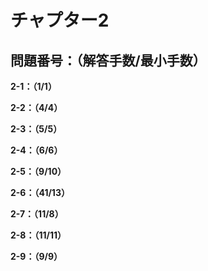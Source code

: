 # チャプター2

## 問題番号：（解答手数/最小手数）

**2-1：（1/1）**

**2-2：（4/4）**

**2-3：（5/5）**

**2-4：（6/6）**

**2-5：（9/10）**

**2-6：（41/13）**

**2-7：（11/8）**

**2-8：（11/11）**

**2-9：（9/9）**
